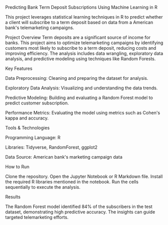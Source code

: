 Predicting Bank Term Deposit Subscriptions Using Machine Learning in R


This project leverages statistical learning techniques in R to predict whether a client will subscribe to a term deposit based on data from a American bank's telemarketing campaigns.

Project Overview
Term deposits are a significant source of income for banks. This project aims to optimize telemarketing campaigns by identifying customers most likely to subscribe to a term deposit, reducing costs and improving efficiency. The analysis includes data wrangling, exploratory data analysis, and predictive modeling using techniques like Random Forests.

Key Features

Data Preprocessing: Cleaning and preparing the dataset for analysis.

Exploratory Data Analysis: Visualizing and understanding the data trends.

Predictive Modeling: Building and evaluating a Random Forest model to predict customer subscription.

Performance Metrics: Evaluating the model using metrics such as Cohen's kappa and accuracy.

Tools & Technologies

Programming Language: R

Libraries: Tidyverse, RandomForest, ggplot2

Data Source: American bank's marketing campaign data

How to Run

Clone the repository.
Open the Jupyter Notebook or R Markdown file.
Install the required R libraries mentioned in the notebook.
Run the cells sequentially to execute the analysis.

Results

The Random Forest model identified 84% of the subscribers in the test dataset, demonstrating high predictive accuracy. The insights can guide targeted telemarketing efforts.
